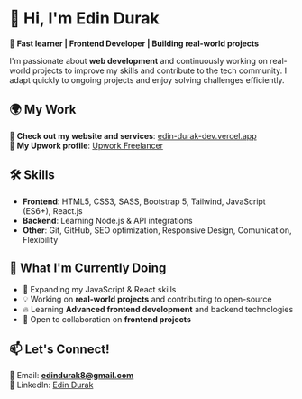 # 👋 Hi, I'm Edin Durak

🚀 **Fast learner | Frontend Developer | Building real-world projects**  

I'm passionate about **web development** and continuously working on real-world projects to improve my skills and contribute to the tech community. I adapt quickly to ongoing projects and enjoy solving challenges efficiently.  

## 🌍 My Work  
🔗 **Check out my website and services**: [edin-durak-dev.vercel.app](https://edin-durak-dev.vercel.app/)  
💼 **My Upwork profile**: [Upwork Freelancer](https://www.upwork.com/freelancers/~013a860aabfa89c4b2)  

## 🛠 Skills  
- **Frontend**: HTML5, CSS3, SASS, Bootstrap 5, Tailwind, JavaScript (ES6+), React.js  
- **Backend**: Learning Node.js & API integrations  
- **Other**: Git, GitHub, SEO optimization, Responsive Design, Comunication, Flexibility  

## 📌 What I'm Currently Doing  
- 🌱 Expanding my JavaScript & React skills  
- 💡 Working on **real-world projects** and contributing to open-source  
- 🔥 Learning **Advanced frontend development** and backend technologies  
- 🤝 Open to collaboration on **frontend projects**  

## 📫 Let's Connect!  
📧 Email: **edindurak8@gmail.com**  
💼 LinkedIn: [Edin Durak](https://www.linkedin.com/in/edin-durak-bb9ba41b4/)  




